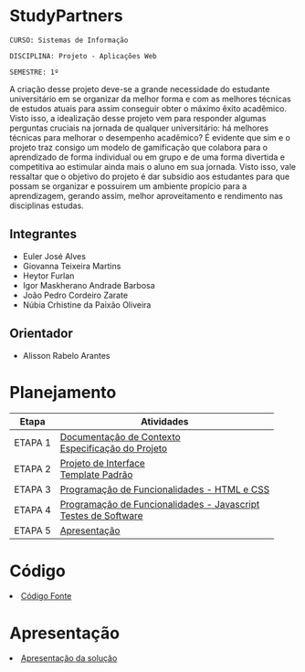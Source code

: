 # StudyPartners

`CURSO: Sistemas de Informação`

`DISCIPLINA: Projeto - Aplicações Web`

`SEMESTRE: 1º`

A criação desse projeto deve-se a grande necessidade do estudante universitário em se organizar da melhor forma e com as melhores técnicas de estudos atuais para assim conseguir obter o máximo êxito acadêmico. 
Visto isso, a idealização desse projeto vem para responder algumas perguntas cruciais na jornada de qualquer universitário: há melhores técnicas para melhorar o desempenho acadêmico? É evidente que sim e o projeto traz consigo um modelo de gamificação que colabora para o aprendizado de forma individual ou em grupo e de uma forma divertida e competitiva ao estimular ainda mais o aluno em sua jornada. Visto isso, vale ressaltar que o objetivo do projeto é dar subsídio aos estudantes para que possam se organizar e possuirem um ambiente propício para a aprendizagem, gerando assim, melhor aproveitamento e rendimento nas disciplinas estudas.

## Integrantes

* Euler José Alves
* Giovanna Teixeira Martins
* Heytor Furlan
* Igor Maskherano Andrade Barbosa
* João Pedro Cordeiro Zarate
* Núbia Crhistine da Paixão Oliveira


## Orientador

* Alisson Rabelo Arantes

# Planejamento

| Etapa         | Atividades |
|  :----:   | ----------- |
| ETAPA 1         |[Documentação de Contexto](docs/context.md) <br> [Especificação do Projeto](docs/especification.md) |
| ETAPA 2         |[Projeto de Interface](docs/interface.md) <br> [Template Padrão](docs/template.md) |
| ETAPA 3         |[Programação de Funcionalidades - HTML e CSS](docs/development.md) |
| ETAPA 4        |[Programação de Funcionalidades - Javascript](docs/development.md) <br> [Testes de Software ](docs/tests.md) |
| ETAPA 5         | [Apresentação](presentation/README.md) |

# Código

<li><a href="src/README.md"> Código Fonte</a></li>

# Apresentação

<li><a href="presentation/README.md"> Apresentação da solução</a></li>
